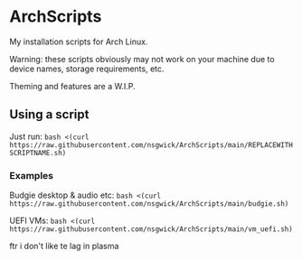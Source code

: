 # ArchScripts
My installation scripts for Arch Linux.

Warning: these scripts obviously may not work on your machine due to device names, storage requirements, etc.

Theming and features are a W.I.P.

## Using a script
Just run: `bash <(curl https://raw.githubusercontent.com/nsgwick/ArchScripts/main/REPLACEWITHSCRIPTNAME.sh)`
### Examples
Budgie desktop & audio etc: `bash <(curl https://raw.githubusercontent.com/nsgwick/ArchScripts/main/budgie.sh)`

UEFI VMs: `bash <(curl https://raw.githubusercontent.com/nsgwick/ArchScripts/main/vm_uefi.sh)`

ftr i don't like te lag in plasma
